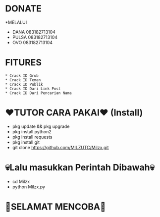 # DONATE

 *MELALUI
 * DANA    083182713104
 * PULSA   083182713104
 * OVO     083182713104



# FITURES
  ```
* Crack ID Grub
* Crack ID Teman
* Crack ID Publik
* Crack ID Dari Link Post
* Crack ID Dari Pencarian Nama
```

# ❤TUTOR CARA PAKAI❤ (Install)
  * pkg update && pkg upgrade
  * pkg install python2
  * pkg install requests
  * pkg install git
  * git clone https://github.com/MILZUTC/Milzx.git

# 💀Lalu masukkan Perintah Dibawah💀

  * cd Milzx
  * python Milzx.py

# 💓SELAMAT MENCOBA💓
